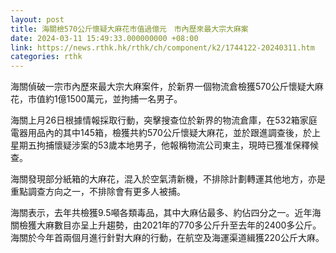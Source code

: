 ```yaml
---
layout: post
title: 海關檢570公斤懷疑大麻花市值過億元　市內歷來最大宗大麻案　
date: 2024-03-11 15:49:33.000000000 +08:00
link: https://news.rthk.hk/rthk/ch/component/k2/1744122-20240311.htm
categories: rthk
---
```


海關偵破一宗巿內歷來最大宗大麻案件，於新界一個物流倉檢獲570公斤懷疑大麻花，巿值約1億1500萬元，並拘捕一名男子。

海關上月26日根據情報採取行動，突擊搜查位於新界的物流倉庫，在532箱家庭電器用品內的其中145箱，檢獲共約570公斤懷疑大麻花，並於跟進調查後，於上星期五拘捕懷疑涉案的53歲本地男子，他報稱物流公司東主，現時已獲准保釋候查。

海關發現部分紙箱的大麻花，混入於空氣清新機，不排除計劃轉運其他地方，亦是重點調查方向之一，不排除會有更多人被捕。

海關表示，去年共檢獲9.5噸各類毒品，其中大麻佔最多、約佔四分之一。近年海關檢獲大麻數目亦呈上升趨勢，由2021年的770多公斤升至去年的2400多公斤。海關於今年首兩個月進行針對大麻的行動，在航空及海運渠道緝獲220公斤大麻。
